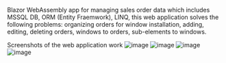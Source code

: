 Blazor WebAssembly app for managing sales order data which includes MSSQL DB, ORM (Entity Fraemwork), LINQ, this web application solves the following problems: organizing orders for window installation, adding, editing, deleting orders, windows to orders, sub-elements to windows.

Screenshots of the web application work
![image](https://github.com/ProgressiveKid/ManagingSalesApp/assets/71317131/06e9bcd6-7759-4536-ad97-7d0ddd3ac402)
![image](https://github.com/ProgressiveKid/ManagingSalesApp/assets/71317131/89c7e596-146f-4caf-a94b-48f264d9e429)
![image](https://github.com/ProgressiveKid/ManagingSalesApp/assets/71317131/859de8f7-a79c-407c-8366-b5786abf6c33)
![image](https://github.com/ProgressiveKid/ManagingSalesApp/assets/71317131/b1145c4b-29b0-440d-8abf-b4435a85e403)
